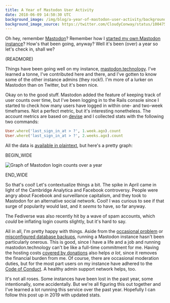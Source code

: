 ```yaml
---
title: A Year of Mastodon User Activity
date: 2018-06-09 14:50:30 UTC
background_image: /img/blog/a-year-of-mastodon-user-activity/background.jpg
background_image_source: https://twitter.com/CloudyConway/status/1004754417994862592
---
```


Oh hey, remember [Mastodon](https://joinmastodon.org)? Remember how I [started my own Mastodon instance](/blog/mastodon/)? How's that been going, anyway? Well it's been (over) a year so let's check in, shall we?

(READMORE)

Things have been going well on my instance, [mastodon.technology](https://mastodon.technology). I've learned a tonne, I've contributed here and there, and I've gotten to know some of the other instance admins (they rock!). I'm more of a lurker on Mastodon than on Twitter, but it's been nice.

Okay on to the good stuff. Mastodon added the feature of keeping track of user counts over time, but I've been logging in to the Rails console since I started to check how many users have logged in within one- and two-week timeframes. Not a perfect metric, but it's interesting nonetheless. The account metrics are based on [devise](https://github.com/plataformatec/devise) and I collected stats with the following two commands:

```rb
User.where('last_sign_in_at > ?', 1.week.ago).count
User.where('last_sign_in_at > ?', 2.weeks.ago).count
```

All the data is [available in plaintext](https://gist.github.com/ashfurrow/1954350316c180affa879ac3e74caba9), but here's a pretty graph:

BEGIN_WIDE

![Graph of Mastodon login counts over a year](/img/blog/a-year-of-mastodon-user-activity/graph.png)

END_WIDE

So that's cool! Let's contextualize things a bit. The spike in April came in light of the Cambridge Analytica and Facebook controversy. People were angry about Facebook and surveillance capitalism, and they took to Mastodon for an alternative social network. Cool! I was curious to see if that surge of popularity would last, and it _seems_ to have, so far anyway.

The Fediverse was also recently hit by a wave of spam accounts, which _could_ be inflating login counts slightly, but it's hard to say.

All in all, I'm pretty happy with things. Aside from the [occasional problem](https://github.com/tootsuite/mastodon/issues/6734) or [misconfigured database backups](https://gist.github.com/ashfurrow/abd1418399883b2bdfdd9a1f6120f139), running a Mastodon instance hasn't been particularly onerous. This is good, since I have a life and a job and running mastodon.technology can't be like a full-time commitment for me. Having the hosting costs [covered by donations](https://www.patreon.com/ashfurrow) also helps _a lot_, since it removes the financial burden from me. Of course, there are occasional moderation duties, but for the most part users on my instance have adhered to the [Code of Conduct](https://mastodon.technology/about/more). A healthy admin support network helps, too.

It's not all roses. Some instances have been lost in the past year, some intentionally, some accidentally. But we're all figuring this out together and I've learned a lot running this service over the past year. Hopefully I can follow this post up in 2019 with updated stats.

